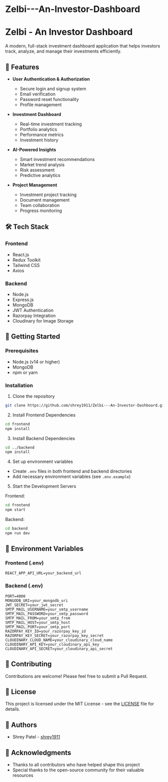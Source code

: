 ﻿# Zelbi---An-Investor-Dashboard
# Zelbi - An Investor Dashboard

A modern, full-stack investment dashboard application that helps investors track, analyze, and manage their investments efficiently.

## 🌟 Features

- **User Authentication & Authorization**
  - Secure login and signup system
  - Email verification
  - Password reset functionality
  - Profile management

- **Investment Dashboard**
  - Real-time investment tracking
  - Portfolio analytics
  - Performance metrics
  - Investment history

- **AI-Powered Insights**
  - Smart investment recommendations
  - Market trend analysis
  - Risk assessment
  - Predictive analytics

- **Project Management**
  - Investment project tracking
  - Document management
  - Team collaboration
  - Progress monitoring

## 🛠️ Tech Stack

### Frontend
- React.js
- Redux Toolkit
- Tailwind CSS
- Axios

### Backend
- Node.js
- Express.js
- MongoDB
- JWT Authentication
- Razorpay Integration
- Cloudinary for Image Storage

## 🚀 Getting Started

### Prerequisites
- Node.js (v14 or higher)
- MongoDB
- npm or yarn

### Installation

1. Clone the repository
```bash
git clone https://github.com/shrey1911/Zelbi---An-Investor-Dashboard.git
```

2. Install Frontend Dependencies
```bash
cd frontend
npm install
```

3. Install Backend Dependencies
```bash
cd ../backend
npm install
```

4. Set up environment variables
- Create `.env` files in both frontend and backend directories
- Add necessary environment variables (see `.env.example`)

5. Start the Development Servers

Frontend:
```bash
cd frontend
npm start
```

Backend:
```bash
cd backend
npm run dev
```

## 📝 Environment Variables

### Frontend (.env)
```
REACT_APP_API_URL=your_backend_url
```

### Backend (.env)
```
PORT=4000
MONGODB_URI=your_mongodb_uri
JWT_SECRET=your_jwt_secret
SMTP_MAIL_USERNAME=your_smtp_username
SMTP_MAIL_PASSWORD=your_smtp_password
SMTP_MAIL_FROM=your_smtp_from
SMTP_MAIL_HOST=your_smtp_host
SMTP_MAIL_PORT=your_smtp_port
RAZORPAY_KEY_ID=your_razorpay_key_id
RAZORPAY_KEY_SECRET=your_razorpay_key_secret
CLOUDINARY_CLOUD_NAME=your_cloudinary_cloud_name
CLOUDINARY_API_KEY=your_cloudinary_api_key
CLOUDINARY_API_SECRET=your_cloudinary_api_secret
```

## 🤝 Contributing

Contributions are welcome! Please feel free to submit a Pull Request.

## 📄 License

This project is licensed under the MIT License - see the [LICENSE](LICENSE) file for details.

## 👥 Authors

- Shrey Patel - [shrey1911](https://github.com/shrey1911)

## 🙏 Acknowledgments

- Thanks to all contributors who have helped shape this project
- Special thanks to the open-source community for their valuable resources
